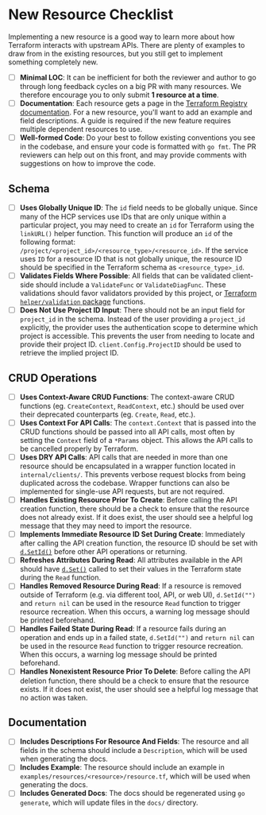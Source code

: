 # New Resource Checklist

Implementing a new resource is a good way to learn more about how Terraform interacts with upstream APIs. There are plenty of examples to draw from in the existing resources, but you still get to implement something completely new.

- [ ] __Minimal LOC__: It can be inefficient for both the reviewer and author to go through long feedback cycles on a big PR with many resources. We therefore encourage you to only submit **1 resource at a time**.
- [ ] __Documentation__: Each resource gets a page in the [Terraform Registry documentation](https://registry.terraform.io/providers/hashicorp/hcp/latest/docs). For a new resource, you'll want to add an example and field descriptions. A guide is required if the new feature requires multiple dependent resources to use.
- [ ] __Well-formed Code__: Do your best to follow existing conventions you see in the codebase, and ensure your code is formatted with `go fmt`. The PR reviewers can help out on this front, and may provide comments with suggestions on how to improve the code.

## Schema

- [ ] __Uses Globally Unique ID__: The `id` field needs to be globally unique. Since many of the HCP services use IDs that are only unique within a particular project, you may need to create an `id` for Terraform using the `linkURL()` helper function. This function will produce an `id` of the following format: `/project/<project_id>/<resource_type>/<resource_id>`. If the service uses `ID` for a resource ID that is not globally unique, the resource ID should be specified in the Terraform schema as `<resource_type>_id`.
- [ ] __Validates Fields Where Possible__: All fields that can be validated client-side should include a `ValidateFunc` or `ValidateDiagFunc`.
These validations should favor validators provided by this project, or [Terraform `helper/validation` package](https://godoc.org/github.com/hashicorp/terraform/helper/validation) functions.
- [ ] __Does Not Use Project ID Input__: There should not be an input field for `project_id` in the schema. Instead of the user providing a `project_id` explicitly, the provider uses the authentication scope to determine which project is accessible. This prevents the user from needing to locate and provide their project ID. `client.Config.ProjectID` should be used to retrieve the implied project ID.

## CRUD Operations

- [ ] __Uses Context-Aware CRUD Functions__: The context-aware CRUD functions (eg. `CreateContext`, `ReadContext`, etc.) should be used over their deprecated counterparts (eg. `Create`, `Read`, etc.).
- [ ] __Uses Context For API Calls__: The `context.Context` that is passed into the CRUD functions should be passed into all API calls, most often by setting the `Context` field of a `*Params` object. This allows the API calls to be cancelled properly by Terraform.
- [ ] __Uses DRY API Calls__: API calls that are needed in more than one resource should be encapsulated in a wrapper function located in `internal/clients/`. This prevents verbose request blocks from being duplicated across the codebase. Wrapper functions can also be implemented for single-use API requests, but are not required.
- [ ] __Handles Existing Resource Prior To Create__: Before calling the API creation function, there should be a check to ensure that the resource does not already exist. If it does exist, the user should see a helpful log message that they may need to import the resource.
- [ ] __Implements Immediate Resource ID Set During Create__: Immediately after calling the API creation function, the resource ID should be set with [`d.SetId()`](https://godoc.org/github.com/hashicorp/terraform/helper/schema#ResourceData.SetId) before other API operations or returning.
- [ ] __Refreshes Attributes During Read__: All attributes available in the API should have [`d.Set()`](https://godoc.org/github.com/hashicorp/terraform/helper/schema#ResourceData.Set) called to set their values in the Terraform state during the `Read` function.
- [ ] __Handles Removed Resource During Read__: If a resource is removed outside of Terraform (e.g. via different tool, API, or web UI), `d.SetId("")` and `return nil` can be used in the resource `Read` function to trigger resource recreation. When this occurs, a warning log message should be printed beforehand.
- [ ] __Handles Failed State During Read__: If a resource fails during an operation and ends up in a failed state, `d.SetId("")` and `return nil` can be used in the resource `Read` function to trigger resource recreation. When this occurs, a warning log message should be printed beforehand.
- [ ] __Handles Nonexistent Resource Prior To Delete__: Before calling the API deletion function, there should be a check to ensure that the resource exists. If it does not exist, the user should see a helpful log message that no action was taken.

## Documentation

- [ ] __Includes Descriptions For Resource And Fields__: The resource and all fields in the schema should include a `Description`, which will be used when generating the docs.
- [ ] __Includes Example__: The resource should include an example in `examples/resources/<resource>/resource.tf`, which will be used when generating the docs.
- [ ] __Includes Generated Docs__: The docs should be regenerated using `go generate`, which will update files in the `docs/` directory.
